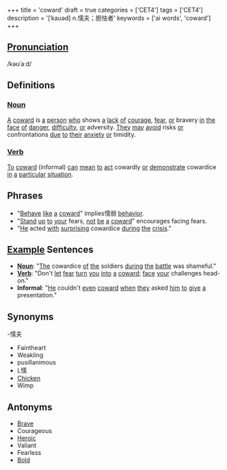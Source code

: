 +++
title = 'coward'
draft = true
categories = ['CET4']
tags = ['CET4']
description = '[ˈkauəd] n.懦夫；胆怯者'
keywords = ['ai words', 'coward']
+++

## [Pronunciation](/post/pronunciation/)
/kəʊˈaːd/

## Definitions
### [Noun](/post/noun/)
[A](/post/a/) [coward](/post/coward/) is [a](/post/a/) [person](/post/person/) [who](/post/who/) shows [a](/post/a/) [lack](/post/lack/) [of](/post/of/) [courage](/post/courage/), [fear](/post/fear/), [or](/post/or/) bravery [in](/post/in/) [the](/post/the/) [face](/post/face/) [of](/post/of/) [danger](/post/danger/), [difficulty](/post/difficulty/), [or](/post/or/) adversity. [They](/post/they/) [may](/post/may/) [avoid](/post/avoid/) risks [or](/post/or/) confrontations [due](/post/due/) [to](/post/to/) [their](/post/their/) [anxiety](/post/anxiety/) [or](/post/or/) timidity.

### [Verb](/post/verb/)
[To](/post/to/) [coward](/post/coward/) (informal) [can](/post/can/) [mean](/post/mean/) [to](/post/to/) [act](/post/act/) cowardly [or](/post/or/) [demonstrate](/post/demonstrate/) cowardice [in](/post/in/) [a](/post/a/) [particular](/post/particular/) [situation](/post/situation/).

## Phrases
- "[Behave](/post/behave/) [like](/post/like/) [a](/post/a/) [coward](/post/coward/)" implies懦弱 [behavior](/post/behavior/).
- "[Stand](/post/stand/) [up](/post/up/) [to](/post/to/) [your](/post/your/) fears, [not](/post/not/) [be](/post/be/) [a](/post/a/) [coward](/post/coward/)" encourages facing fears.
- "[He](/post/he/) acted [with](/post/with/) [surprising](/post/surprising/) cowardice [during](/post/during/) [the](/post/the/) [crisis](/post/crisis/)."

## [Example](/post/example/) Sentences
- **[Noun](/post/noun/)**: "[The](/post/the/) cowardice [of](/post/of/) [the](/post/the/) soldiers [during](/post/during/) [the](/post/the/) [battle](/post/battle/) was shameful."
- **[Verb](/post/verb/)**: "Don't [let](/post/let/) [fear](/post/fear/) [turn](/post/turn/) [you](/post/you/) [into](/post/into/) [a](/post/a/) [coward](/post/coward/); [face](/post/face/) [your](/post/your/) challenges head-on."
- **Informal**: "[He](/post/he/) couldn't [even](/post/even/) [coward](/post/coward/) [when](/post/when/) [they](/post/they/) asked [him](/post/him/) [to](/post/to/) [give](/post/give/) [a](/post/a/) presentation."

## Synonyms
-懦夫
- Faintheart
- Weakling
- pusillanimous
- L懦
- [Chicken](/post/chicken/)
- Wimp

## Antonyms
- [Brave](/post/brave/)
- Courageous
- [Heroic](/post/heroic/)
- Valiant
- Fearless
- [Bold](/post/bold/)
